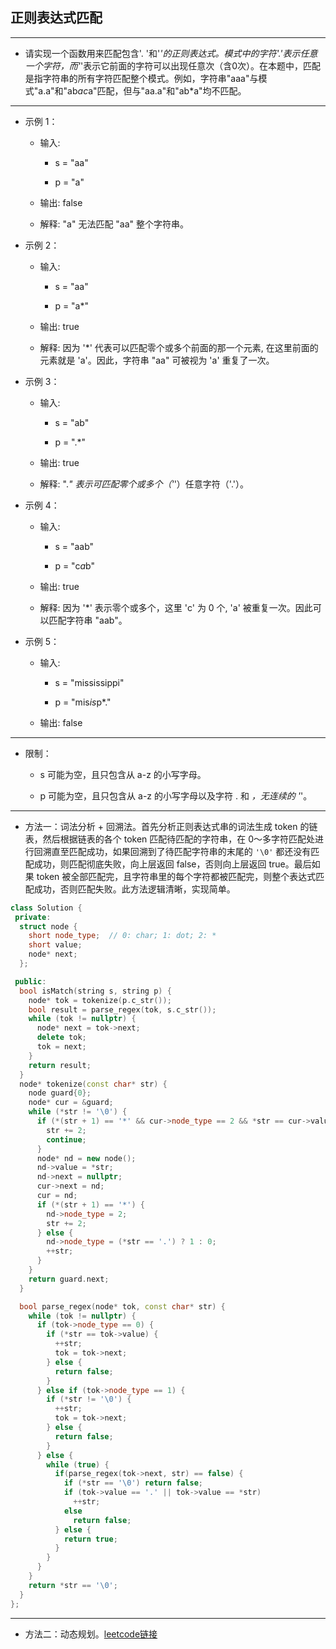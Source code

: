 ## 正则表达式匹配

--------------------

- 请实现一个函数用来匹配包含'. '和'*'的正则表达式。模式中的字符'.'表示任意一个字符，而'*'表示它前面的字符可以出现任意次（含0次）。在本题中，匹配是指字符串的所有字符匹配整个模式。例如，字符串"aaa"与模式"a.a"和"ab*ac*a"匹配，但与"aa.a"和"ab*a"均不匹配。

--------------------

- 示例 1：

    - 输入:

        - s = "aa"

        - p = "a"

    - 输出: false

    - 解释: "a" 无法匹配 "aa" 整个字符串。

- 示例 2：

    - 输入:

        - s = "aa"

        - p = "a*"

    - 输出: true

    - 解释: 因为 '*' 代表可以匹配零个或多个前面的那一个元素, 在这里前面的元素就是 'a'。因此，字符串 "aa" 可被视为 'a' 重复了一次。

- 示例 3：

    - 输入:

        - s = "ab"

        - p = ".*"
    
    - 输出: true

    - 解释: ".*" 表示可匹配零个或多个（'*'）任意字符（'.'）。

- 示例 4：

    - 输入:

        - s = "aab"
    
        - p = "c*a*b"
    
    - 输出: true

    - 解释: 因为 '*' 表示零个或多个，这里 'c' 为 0 个, 'a' 被重复一次。因此可以匹配字符串 "aab"。

- 示例 5：

    - 输入:

        - s = "mississippi"

        - p = "mis*is*p*."

    - 输出: false

--------------------

- 限制：

    - s 可能为空，且只包含从 a-z 的小写字母。
    
    - p 可能为空，且只包含从 a-z 的小写字母以及字符 . 和 *，无连续的 '*'。

--------------------

- 方法一：词法分析 + 回溯法。首先分析正则表达式串的词法生成 token 的链表，然后根据链表的各个 token 匹配待匹配的字符串，在 0～多字符匹配处进行回溯直至匹配成功，如果回溯到了待匹配字符串的末尾的 `'\0'` 都还没有匹配成功，则匹配彻底失败，向上层返回 false，否则向上层返回 true。最后如果 token 被全部匹配完，且字符串里的每个字符都被匹配完，则整个表达式匹配成功，否则匹配失败。此方法逻辑清晰，实现简单。

```cpp
class Solution {
 private:
  struct node {
    short node_type;  // 0: char; 1: dot; 2: *
    short value;
    node* next;
  };

 public:
  bool isMatch(string s, string p) {
    node* tok = tokenize(p.c_str());
    bool result = parse_regex(tok, s.c_str());
    while (tok != nullptr) {
      node* next = tok->next;
      delete tok;
      tok = next;
    }
    return result;
  }
  node* tokenize(const char* str) {
    node guard{0};
    node* cur = &guard;
    while (*str != '\0') {
      if (*(str + 1) == '*' && cur->node_type == 2 && *str == cur->value) {
        str += 2;
        continue;
      }
      node* nd = new node();
      nd->value = *str;
      nd->next = nullptr;
      cur->next = nd;
      cur = nd;
      if (*(str + 1) == '*') {
        nd->node_type = 2;
        str += 2;
      } else {
        nd->node_type = (*str == '.') ? 1 : 0;
        ++str;
      }
    }
    return guard.next;
  }

  bool parse_regex(node* tok, const char* str) {
    while (tok != nullptr) {
      if (tok->node_type == 0) {
        if (*str == tok->value) {
          ++str;
          tok = tok->next;
        } else {
          return false;
        }
      } else if (tok->node_type == 1) {
        if (*str != '\0') {
          ++str;
          tok = tok->next;
        } else {
          return false;
        }
      } else {
        while (true) {
          if(parse_regex(tok->next, str) == false) {
            if (*str == '\0') return false;
            if (tok->value == '.' || tok->value == *str)
              ++str;
            else 
              return false;
          } else {
            return true;
          }
        }
      }
    }
    return *str == '\0';
  }
};
```
--------------------

- 方法二：动态规划。[leetcode链接](https://leetcode.cn/problems/zheng-ze-biao-da-shi-pi-pei-lcof/solution/zheng-ze-biao-da-shi-pi-pei-by-leetcode-s3jgn/)